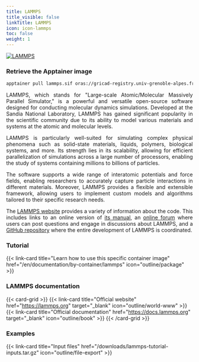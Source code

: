```yaml
---
title: LAMMPS
title_visible: false
linkTitle: LAMMPS
icon: icon-lammps
toc: false
weight: 1
---
```


<a href="https://www.lammps.org/" target="_blank" class="codes-pages-top-logo">
    <img class="logo-lammps" alt="LAMMPS">
</a>

### Retrieve the Apptainer image

```bash
apptainer pull lammps.sif oras://gricad-registry.univ-grenoble-alpes.fr/diamond/apptainer/apptainer-singularity-projects/lammps.sif:latest
```

<div align="justify">

LAMMPS, which stands for "Large-scale Atomic/Molecular Massively Parallel Simulator," is a powerful and versatile open-source software designed for conducting molecular dynamics simulations. Developed at the Sandia National Laboratory, LAMMPS has gained significant popularity in the scientific community due to its ability to model various materials and systems at the atomic and molecular levels.

LAMMPS is particularly well-suited for simulating complex physical phenomena such as solid-state materials, liquids, polymers, biological systems, and more. Its strength lies in its scalability, allowing for efficient parallelization of simulations across a large number of processors, enabling the study of systems containing millions to billions of particles.

The software supports a wide range of interatomic potentials and force fields, enabling researchers to accurately capture particle interactions in different materials. Moreover, LAMMPS provides a flexible and extensible framework, allowing users to implement custom models and algorithms tailored to their specific research needs.

The [LAMMPS website](https://www.lammps.org/) provides a variety of information about the code. This includes links to an online version of [its manual](https://docs.lammps.org/Manual.html), an [online forum](https://www.lammps.org/forum.html) where users can post questions and engage in discussions about LAMMPS, and a [GitHub repository](https://github.com/lammps/lammps) where the entire development of LAMMPS is coordinated.

</div>

<h3 class="mb-1">Tutorial</h3>

<!-- #### <a href="/en/documentation/by-container/lammps">Learn how to use this specific container image</a>  -->

{{< link-card title="Learn how to use this specific container image" href="/en/documentation/by-container/lammps" icon="outline/package" >}}

<h3 class="mb-1">LAMMPS documentation</h3>

{{< card-grid >}}
{{< link-card title="Official website" href="https://lammps.org" target="_blank" icon="outline/world-www" >}}
{{< link-card title="Official documentation" href="https://docs.lammps.org" target="_blank" icon="outline/book" >}}
{{< /card-grid >}}

<!-- - #### <a href="https://www.lammps.org/" target="_blank">Official website</a>

- #### <a href="https://docs.lammps.org/" target="_blank">Official documentation</a> -->
<h3 class="mb-1">Examples</h3>

{{< link-card title="Input files" href="/downloads/lammps-tutorial-inputs.tar.gz" icon="outline/file-export" >}}

<!-- - #### <a href="/downloads/lammps-tutorial-inputs.tar.gz">Examples: input files</a> -->
